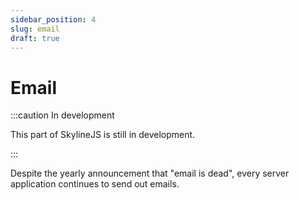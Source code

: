 ```yaml
---
sidebar_position: 4
slug: email
draft: true
---
```


# Email

:::caution In development

This part of SkylineJS is still in development.

:::

Despite the yearly announcement that "email is dead", every server application continues to send out emails.

<!--
## MJML

Mjml is a good balance in complexity and power, does all the email legacy and responsive stuff
Preview in VSCode / Standalone which is nice
Simple imoprt system for sharing components like header/ footer

# Compile and type-safety

Do NOT copile mjml to html at runtime. This process is very compute intensive, complex and error prone. There is no benefit of doing this every time you send an email.
So you want to compile this and then use the result for sending emails.

How to we prevent tokens not being filled?
Everyone received such an email i nthe past" Hello {{username}}". How do we garantuee that this does not happen?

The email package compiles the mjml to html. Then it parses the template syntax e.g., handlebars and transforms the html to a functoin that takes those as parameters. THis way we achieve type-safety.

Note:

- keep your .mjml file inside the module that it is being used. Otherwise if you delete the module the template will still be there, this is more coherent.

- Register post-processing routines
- html to text for better deliverability

## Testing

email has a lot of steps and components/ infra in between you sending and the user receiving. Most of the time, it is ciritcal to the application (.e.g, registraiotn email)

Therefore paramount to test emails.
You can use mailhog for this as a local SMTP server for DEV/ CI.
However, mailhog api is not good for reliable tests, so this package provides you with the necessary utilities.

-->

